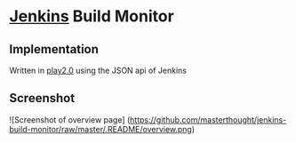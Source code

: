 # [Jenkins](http://jenkins-ci.org/) Build Monitor

## Implementation

Written in [play2.0](http://www.playframework.com) using the JSON api of Jenkins

## Screenshot

![Screenshot of overview page]
(https://github.com/masterthought/jenkins-build-monitor/raw/master/.README/overview.png)